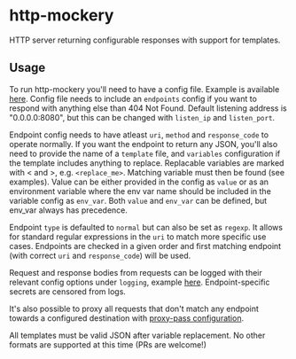 # http-mockery
HTTP server returning configurable responses with support for templates.

## Usage

To run http-mockery you'll need to have a config file. Example is available [here](examples/config-example.json).
Config file needs to include an `endpoints` config if you want to respond with anything else than 404 Not Found. Default listening address is "0.0.0.0:8080", but this can be changed with `listen_ip` and `listen_port`.

Endpoint config needs to have atleast `uri`, `method` and `response_code` to operate normally. If you want the endpoint to return any JSON, you'll also need to provide the name of a `template` file, and `variables` configuration if the template includes anything to replace. Replacable variables are marked with < and >, e.g. `<replace_me>`. Matching variable must then be found (see examples). Value can be either provided in the config as `value` or as an environment variable where the env var name should be included in the variable config as `env_var`. Both `value` and `env_var` can be defined, but env_var always has precedence.

Endpoint `type` is defaulted to `normal` but can also be set as `regexp`. It allows for standard regular expressions in the `uri` to match more specific use cases. Endpoints are checked in a given order and first matching endpoint (with correct `uri` and `response_code`) will be used.

Request and response bodies from requests can be logged with their relevant config options under `logging`, example [here](examples/config-example.json). Endpoint-specific secrets are censored from logs.

It's also possible to proxy all requests that don't match any endpoint towards a configured destination with [proxy-pass configuration](examples/config-example-proxy-pass.json).

All templates must be valid JSON after variable replacement. No other formats are supported at this time (PRs are welcome!)
